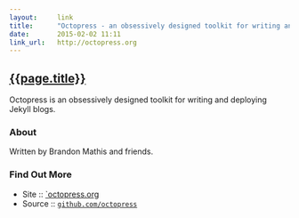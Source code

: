 ```yaml
---
layout:     link
title:      "Octopress - an obsessively designed toolkit for writing and deploying Jekyll blogs"
date:       2015-02-02 11:11
link_url:   http://octopress.org
---
```


## [{{page.title}}]({{page.link_url}})

Octopress is an obsessively designed toolkit for writing and deploying Jekyll blogs.


### About

Written by Brandon Mathis and friends.

### Find Out More

- Site    :: [`octopress.org](http://octopress.org)
- Source  :: [`github.com/octopress`](https://github.com/octopress)

